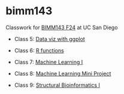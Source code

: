 # bimm143
Classwork for [BIMM143 F24](https://bioboot.github.io/bimm143_F24/) at UC San Diego

- Class 5: [Data viz with ggplot]()

- Class 6: [R functions]()

- Class 7: [Machine Learning I]()

- Class 8: [Machine Learning Mini Project]()

- Class 9: [Structural Bioinformatics I]()

